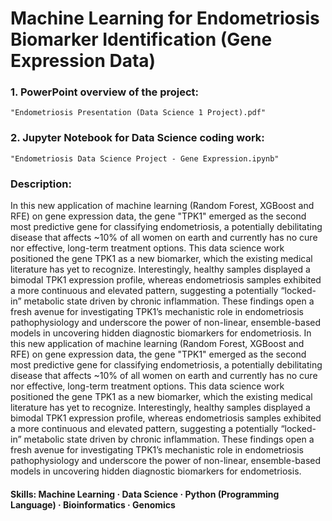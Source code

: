 # Machine Learning for Endometriosis Biomarker Identification (Gene Expression Data)

### 1. PowerPoint overview of the project: 
    "Endometriosis Presentation (Data Science 1 Project).pdf"
### 2. Jupyter Notebook for Data Science coding work: 
    "Endometriosis Data Science Project - Gene Expression.ipynb"

### Description:
In this new application of machine learning (Random Forest, XGBoost and RFE) on gene expression data, the gene "TPK1" emerged as the second most predictive gene for classifying endometriosis, a potentially debilitating disease that affects ~10% of all women on earth and currently has no cure nor effective, long-term treatment options. This data science work positioned the gene TPK1 as a new biomarker, which the existing medical literature has yet to recognize. Interestingly, healthy samples displayed a bimodal TPK1 expression profile, whereas endometriosis samples exhibited a more continuous and elevated pattern, suggesting a potentially “locked-in” metabolic state driven by chronic inflammation. These findings open a fresh avenue for investigating TPK1’s mechanistic role in endometriosis pathophysiology and underscore the power of non-linear, ensemble-based models in uncovering hidden diagnostic biomarkers for endometriosis.
In this new application of machine learning (Random Forest, XGBoost and RFE) on gene expression data, the gene "TPK1" emerged as the second most predictive gene for classifying endometriosis, a potentially debilitating disease that affects ~10% of all women on earth and currently has no cure nor effective, long-term treatment options. This data science work positioned the gene TPK1 as a new biomarker, which the existing medical literature has yet to recognize. Interestingly, healthy samples displayed a bimodal TPK1 expression profile, whereas endometriosis samples exhibited a more continuous and elevated pattern, suggesting a potentially “locked-in” metabolic state driven by chronic inflammation. These findings open a fresh avenue for investigating TPK1’s mechanistic role in endometriosis pathophysiology and underscore the power of non-linear, ensemble-based models in uncovering hidden diagnostic biomarkers for endometriosis.
#### Skills: Machine Learning · Data Science · Python (Programming Language) · Bioinformatics · Genomics
